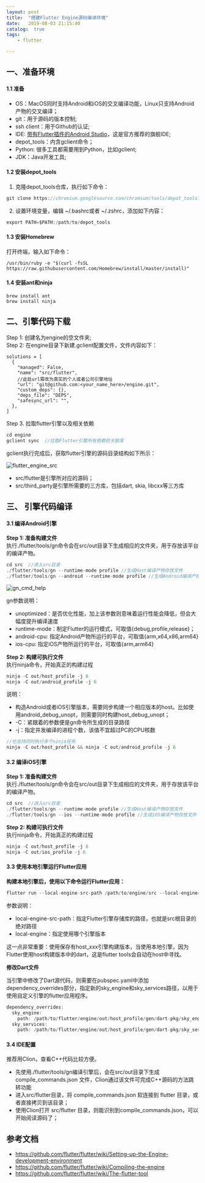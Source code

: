 ```yaml
---
layout: post
title:  "搭建Flutter Engine源码编译环境"
date:   2019-08-03 21:15:40
catalog:  true
tags:
    - flutter

---
```


## 一、准备环境

#### 1.1 准备

- OS：MacOS同时支持Android和iOS的交叉编译功能，Linux只支持Android产物的交叉编译；
- git：用于源码的版本控制;
- ssh client：用于Github的认证;
- IDE: [带有Flutter插件的Android Studio](https://flutter.dev/docs/development/tools/android-studio)，这是官方推荐的旗舰IDE;
- depot_tools：内含gclient命令；
- Python: 很多工具都需要用到Python，比如gclient;
- JDK：Java开发工具;


#### 1.2 安装depot_tools

1) 克隆depot_tools仓库，执行如下命令：

```C
git clone https://chromium.googlesource.com/chromium/tools/depot_tools.git
```

2) 设置环境变量，编辑 ~/.bashrc或者 ~/.zshrc，添加如下内容：

```C
export PATH=$PATH:/path/to/depot_tools
```

#### 1.3 安装Homebrew

打开终端，输入如下命令：

```
/usr/bin/ruby -e "$(curl -fsSL https://raw.githubusercontent.com/Homebrew/install/master/install)"
```

#### 1.4 安装ant和ninja

```
brew install ant
brew install ninja
```

## 二、引擎代码下载

Step 1: 创建名为engine的空文件夹;    
Step 2: 在engine目录下新建.gclient配置文件，文件内容如下：

```
solutions = [
  {
    "managed": False,
    "name": "src/flutter",
    //此处url需改为真实的个人或者公司引擎地址
    "url": "git@github.com:<your_name_here>/engine.git",
    "custom_deps": {},
    "deps_file": "DEPS",
    "safesync_url": "",
  },
]
```

Step 3. 拉取flutter引擎以及相关依赖

```C
cd engine
gclient sync  //拉取Flutter引擎所有依赖的关联库
```

gclient执行完成后，获取flutter引擎的源码目录结构如下所示：

![flutter_engine_src](/img/flutter_engine_env/flutter_engine_src.png)

- src/flutter是引擎所对应的源码；
- src/third_party是引擎所需要的三方库，包括dart, skia, libcxx等三方库

## 三、 引擎代码编译

#### 3.1 编译Android引擎

**Step 1: 准备构建文件**    
执行./flutter/tools/gn命令会在src/out目录下生成相应的文件夹，用于存放该平台的编译产物。

```Java
cd src  //进入src目录
./flutter/tools/gn --runtime-mode profile //生成Host编译产物存放文件
./flutter/tools/gn --android --runtime-mode profile //生成Android编译产物存放文件
```


![gn_cmd_help](/img/flutter_engine_env/gn_cmd_help.png)

gn参数说明：

- unoptimized：是否优化性能，加上该参数则意味着运行性能会降低，但会大幅度提升编译速度
- runtime-mode：制定Flutter的运行模式，可取值{debug,profile,release}；
- android-cpu: 指定Android产物所运行的平台，可取值{arm,x64,x86,arm64}
- ios-cpu: 指定iOS产物所运行的平台，可取值{arm,arm64}

**Step 2: 构建可执行文件**    
执行ninja命令，开始真正的构建过程

```Java
ninja -C out/host_profile -j 6
ninja -C out/android_profile -j 6
```

说明：

- 构造Android或者iOS引擎版本，需要同步构建一个相应版本的host。比如使用android_debug_unopt，则需要同时构建host_debug_unopt；
- -C：紧跟着的参数便是gn命令所生成的目录路径
- -j：指定并发编译的进程个数，该值不宜超过PC的CPU核数

```Java
//也支持同时执行多个ninja任务
ninja -C out/host_profile && ninja -C out/android_profile -j 6
```

#### 3.2 编译iOS引擎
**Step 1: 准备构建文件**    
执行./flutter/tools/gn命令会在src/out目录下生成相应的文件夹，用于存放该平台的编译产物。

```Java
cd src  //进入src目录
./flutter/tools/gn --runtime-mode profile //生成Host编译产物存放文件
./flutter/tools/gn --ios --runtime-mode profile //生成iOS编译产物存放文件
```

**Step 2: 构建可执行文件**    
执行ninja命令，开始真正的构建过程

```Java
ninja -C out/host_profile -j 6
ninja -C out/ios_profile -j 6
```

#### 3.3 使用本地引擎运行Flutter应用

**构建本地引擎后，使用以下命令运行Flutter应用：**

```Java
flutter run --local-engine-src-path /path/to/engine/src --local-engine=android_profile
```

参数说明：

- local-engine-src-path：指定Flutter引擎存储库的路径，也就是src根目录的绝对路径
- local-engine：指定使用哪个引擎版本

这一点非常重要：使用保存有host_xxx引擎构建版本，当使用本地引擎，因为Flutter使用host构建版本中的dart，这是flutter tools会自动在host中寻找。

**修改Dart文件**

当引擎中修改了Dart源代码，则需要在pubspec.yaml中添加dependency_overrides部分，指定新的sky_engine和sky_services路径，以用于使用自定义引擎的flutter应用程序。

```Java
dependency_overrides:
  sky_engine:
    path: /path/to/flutter/engine/out/host_profile/gen/dart-pkg/sky_engine
  sky_services:
    path: /path/to/flutter/engine/out/host_profile/gen/dart-pkg/sky_services
```

#### 3.4 IDE配置

推荐用Clion，查看C++代码比较方便。

- 先使用./flutter/tools/gn编译引擎后，会在src/out目录下生成compile_commands.json 文件，Clion通过该文件可完成C++源码的方法跳转功能
- 进入src/flutter目录，将 compile_commands.json 软连接到 flutter 目录，或者直接拷贝到该目录；
- 使用Clion打开 src/flutter 目录，则能识别到compile_commands.json，可以开始阅读源码了；

## 参考文档

- https://github.com/flutter/flutter/wiki/Setting-up-the-Engine-development-environment
- https://github.com/flutter/flutter/wiki/Compiling-the-engine
- https://github.com/flutter/flutter/wiki/The-flutter-tool
